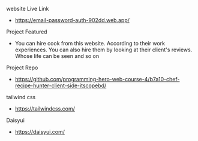 website Live Link

* https://email-password-auth-902dd.web.app/

Project Featured

* You can hire cook from this website. According to their work experiences. You can also hire them by looking at their client's reviews. Whose life can be seen and so on

Project Repo

* https://github.com/programming-hero-web-course-4/b7a10-chef-recipe-hunter-client-side-itscopebd/


tailwind css 

* https://tailwindcss.com/


Daisyui

* https://daisyui.com/